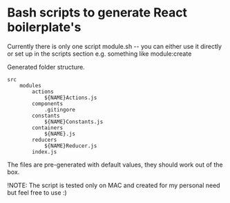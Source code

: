 # Bash scripts to generate React boilerplate's

Currently there is only one script module.sh -- you can either use it directly or set up in the scripts section e.g. 
something like module:create

Generated folder structure.

```
src
    modules
        actions
            ${NAME}Actions.js
        components
            .gitingore
        constants
            ${NAME}Constants.js
        containers
            ${NAME}.js
        reducers
            ${NAME}Reducer.js
        index.js

```

The files are pre-generated with default values, they should work out of the box.

!NOTE: The script is tested only on MAC and created for my personal need but feel free to use :)